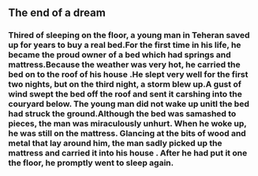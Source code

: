 ## The end of a dream

### Thired of sleeping on the floor, a young man in Teheran saved up for years to buy a real bed.For the first time in his life, he became the proud owner of a bed which had springs and mattress.Because the weather was very hot, he carried the bed on to the roof of his house .He slept very well for the first two nights, but on the third night, a storm blew up.A gust of wind swept the bed off the roof and sent it carshing into the couryard below. The young man did not wake up unitl the bed had struck the ground.Although the bed was samashed to pieces, the man was miraculously unhurt. When he woke up, he was still on the mattress. Glancing at the bits of wood and metal that lay around him, the man sadly picked up the mattress and carried it into his house . After he had put it one the floor, he promptly went to sleep again.